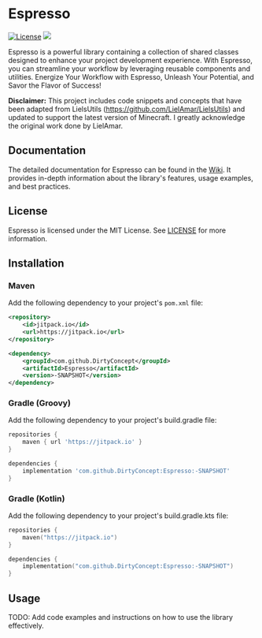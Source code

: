 # Espresso

[![License](https://img.shields.io/badge/License-MIT-blue.svg)](LICENSE) [![](https://jitpack.io/v/SadGhostYT/Espresso.svg)](https://jitpack.io/#SadGhostYT/Espresso)

Espresso is a powerful library containing a collection of shared classes designed to enhance your project development experience. With Espresso, you can streamline your workflow by leveraging reusable components and utilities.
Energize Your Workflow with Espresso, Unleash Your Potential, and Savor the Flavor of Success!

**Disclaimer:**
This project includes code snippets and concepts that have been adapted from LielsUtils (https://github.com/LielAmar/LielsUtils) and updated to support the latest version of Minecraft. 
I greatly acknowledge the original work done by LielAmar.

## Documentation

The detailed documentation for Espresso can be found in the [Wiki](link-to-wiki). It provides in-depth information about the library's features, usage examples, and best practices.

## License

Espresso is licensed under the MIT License. See [LICENSE](LICENSE) for more information.

## Installation

### Maven

Add the following dependency to your project's `pom.xml` file:

```xml
<repository>
    <id>jitpack.io</id>
    <url>https://jitpack.io</url>
</repository>

<dependency>
    <groupId>com.github.DirtyConcept</groupId>
    <artifactId>Espresso</artifactId>
    <version>-SNAPSHOT</version>
</dependency>
```

### Gradle (Groovy)

Add the following dependency to your project's build.gradle file:

```groovy
repositories {
    maven { url 'https://jitpack.io' }
}

dependencies {
    implementation 'com.github.DirtyConcept:Espresso:-SNAPSHOT'
}
```

### Gradle (Kotlin)

Add the following dependency to your project's build.gradle.kts file:

```kotlin
repositories {
    maven("https://jitpack.io")
}

dependencies {
    implementation("com.github.DirtyConcept:Espresso:-SNAPSHOT")
}
```

## Usage

TODO: Add code examples and instructions on how to use the library effectively.
